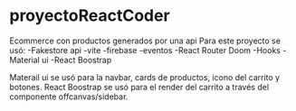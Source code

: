 # proyectoReactCoder
Ecommerce con productos generados por una api
Para este proyecto se usó:
-Fakestore api
-vite
-firebase
-eventos
-React Router Doom
-Hooks
-Material ui
-React Boostrap

Materail ui se usó para la navbar, cards de productos, icono del carrito y botones.
React Boostrap se usó para el render del carrito a través del componente offcanvas/sidebar. 


